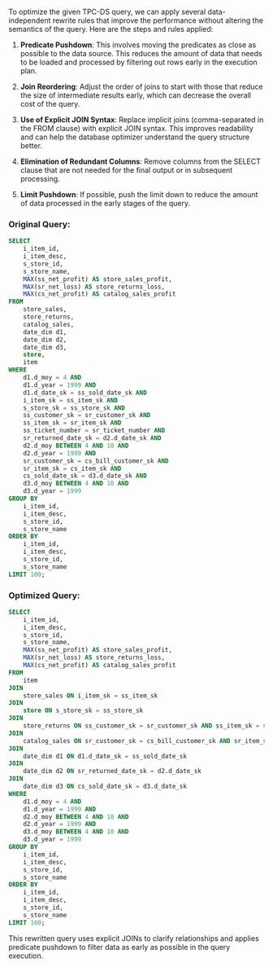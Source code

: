 To optimize the given TPC-DS query, we can apply several data-independent rewrite rules that improve the performance without altering the semantics of the query. Here are the steps and rules applied:

1. **Predicate Pushdown**: This involves moving the predicates as close as possible to the data source. This reduces the amount of data that needs to be loaded and processed by filtering out rows early in the execution plan.

2. **Join Reordering**: Adjust the order of joins to start with those that reduce the size of intermediate results early, which can decrease the overall cost of the query.

3. **Use of Explicit JOIN Syntax**: Replace implicit joins (comma-separated in the FROM clause) with explicit JOIN syntax. This improves readability and can help the database optimizer understand the query structure better.

4. **Elimination of Redundant Columns**: Remove columns from the SELECT clause that are not needed for the final output or in subsequent processing.

5. **Limit Pushdown**: If possible, push the limit down to reduce the amount of data processed in the early stages of the query.

### Original Query:
```sql
SELECT 
    i_item_id,
    i_item_desc,
    s_store_id,
    s_store_name,
    MAX(ss_net_profit) AS store_sales_profit,
    MAX(sr_net_loss) AS store_returns_loss,
    MAX(cs_net_profit) AS catalog_sales_profit
FROM 
    store_sales,
    store_returns,
    catalog_sales,
    date_dim d1,
    date_dim d2,
    date_dim d3,
    store,
    item
WHERE 
    d1.d_moy = 4 AND 
    d1.d_year = 1999 AND 
    d1.d_date_sk = ss_sold_date_sk AND 
    i_item_sk = ss_item_sk AND 
    s_store_sk = ss_store_sk AND 
    ss_customer_sk = sr_customer_sk AND 
    ss_item_sk = sr_item_sk AND 
    ss_ticket_number = sr_ticket_number AND 
    sr_returned_date_sk = d2.d_date_sk AND 
    d2.d_moy BETWEEN 4 AND 10 AND 
    d2.d_year = 1999 AND 
    sr_customer_sk = cs_bill_customer_sk AND 
    sr_item_sk = cs_item_sk AND 
    cs_sold_date_sk = d3.d_date_sk AND 
    d3.d_moy BETWEEN 4 AND 10 AND 
    d3.d_year = 1999
GROUP BY 
    i_item_id,
    i_item_desc,
    s_store_id,
    s_store_name
ORDER BY 
    i_item_id,
    i_item_desc,
    s_store_id,
    s_store_name
LIMIT 100;
```

### Optimized Query:
```sql
SELECT 
    i_item_id,
    i_item_desc,
    s_store_id,
    s_store_name,
    MAX(ss_net_profit) AS store_sales_profit,
    MAX(sr_net_loss) AS store_returns_loss,
    MAX(cs_net_profit) AS catalog_sales_profit
FROM 
    item
JOIN 
    store_sales ON i_item_sk = ss_item_sk
JOIN 
    store ON s_store_sk = ss_store_sk
JOIN 
    store_returns ON ss_customer_sk = sr_customer_sk AND ss_item_sk = sr_item_sk AND ss_ticket_number = sr_ticket_number
JOIN 
    catalog_sales ON sr_customer_sk = cs_bill_customer_sk AND sr_item_sk = cs_item_sk
JOIN 
    date_dim d1 ON d1.d_date_sk = ss_sold_date_sk
JOIN 
    date_dim d2 ON sr_returned_date_sk = d2.d_date_sk
JOIN 
    date_dim d3 ON cs_sold_date_sk = d3.d_date_sk
WHERE 
    d1.d_moy = 4 AND 
    d1.d_year = 1999 AND 
    d2.d_moy BETWEEN 4 AND 10 AND 
    d2.d_year = 1999 AND 
    d3.d_moy BETWEEN 4 AND 10 AND 
    d3.d_year = 1999
GROUP BY 
    i_item_id,
    i_item_desc,
    s_store_id,
    s_store_name
ORDER BY 
    i_item_id,
    i_item_desc,
    s_store_id,
    s_store_name
LIMIT 100;
```

This rewritten query uses explicit JOINs to clarify relationships and applies predicate pushdown to filter data as early as possible in the query execution.
